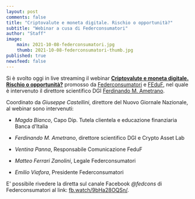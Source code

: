 ```yaml
---
layout: post
comments: false
title: "Criptovalute e moneta digitale. Rischio o opportunità?"
subtitle: "Webinar a cusa di Federconsumatori"
author: "Staff"
image:
    main: 2021-10-08-federconsumatori.jpg
    thumb: 2021-10-08-federconsumatori-thumb.jpg
published: true
newsfeed: false
---
```


Si è svolto oggi in live streaming il webinar [**Criptovalute e moneta digitale. Rischio o opportunità?**](https://fb.watch/9bHa28OQSn/) promosso da [Federconsumatori](https://www.federconsumatori.it/) e [FEduF](https://www.feduf.it/), nel quale è intervenuto il direttore scientifico DGI [Ferdinando M. Ametrano](https://ametrano.net/).

Coordinato da *Giuseppe Castellini*, direttore del Nuovo Giornale Nazionale, al webinar sono intervenuti:

* *Magda Bianco*, Capo Dip. Tutela clientela e educazione finanziaria Banca d'Italia

* *Ferdinando M. Ametrano*, direttore scientifico DGI e Crypto Asset Lab

* *Ventina Panna*, Responsabile Comunicazione FeduF

* *Matteo Ferrari Zanolini*, Legale Federconsumatori

* *Emilio Viafora*, Presidente Federconsumatori

E' possibile rivedere la diretta sul canale Facebook _@fedcons_ di Federconsumatori al link: [fb.watch/9bHa28OQSn/](https://fb.watch/9bHa28OQSn//).
